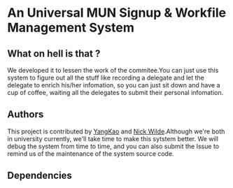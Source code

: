 # An Universal MUN Signup & Workfile Management System
## What on hell is that ?
  We developed it to lessen the work of the commitee.You can just use this system to figure out all the stuff like recording a delegate and let the delegate to enrich his/her infomation, so you can just sit down and have a cup of coffee, waiting all the delegates to submit their personal infomation.
## Authors
  This project is contributed by [YangKao](https://github.com/YangKao "YangKao") and [Nick Wilde](https://github.com/dingyx99 "Nick Wilde").Although we're both in university currently, we'll take time to make this sytstem better. We will debug the system from time to time, and you can also submit the Issue to remind us of the maintenance of the system source code.

## Dependencies
  